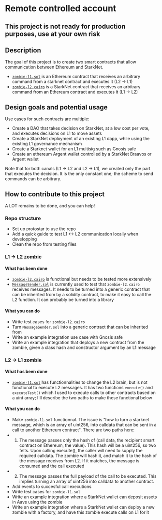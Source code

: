 # Remote controlled account
## This project is not ready for production purposes, use at your own risk

## Description
The goal of this project is to create two smart contracts that allow communication between Ethereum and StarkNet.
- [`zombie-l1.sol`](contracts/zombie-l1.sol) is an Ethereum contract that receives an arbitrary command from a starknet contract and executes it (L2 -> L1)
- [`zombie-l2.cairo`](contracts/zombie-l2.cairo) is a StarkNet contract that receives an arbitrary command from an Ethereum contract and executes it (L1 -> L2)

## Design goals and potential usage
Use cases for such contracts are multiple: 
- Create a DAO that takes decision on StarkNet, at a low cost per vote, and executes decisions on L1 to move assets 
- Create a StarkNet deployment of an existing L1 dapp, while using the existing L1 governance mechanism
- Create a Starknet wallet for an L1 multisig such as Gnosis safe
- Create an ethereum Argent wallet controlled by a StarkNet Braavos or Argent wallet

Note that for both canals (L1 -> L2 and L2 -> L1), we created only the part that executes the decision. It is the only constant one; the scheme to send commands can be arbitrary. 

## How to contribute to this project
A LOT remains to be done, and you can help! 

### Repo structure
- Set up protostar to use the repo
- Add a quick guide to test L1 <-> L2 communication locally when developping
- Clean the repo from testing files

### L1 -> L2 zombie
#### What has been done
- [`zombie-l2.cairo`](contracts/zombie-l2.cairo) is functional but needs to be tested more extensively
- [`MessageSender.sol`](contracts/MessageSender.sol) is currently used to test that `zombie-l2.cairo` receives messages. It needs to be turned into a generic contract that can be inherited from by a solidity contract, to make it easy to call the L2 function. It can probably be turned into a library

#### What you can do
- Write test cases for `zombie-l2.cairo`
- Turn `MessageSender.sol` into a generic contract that can be inherited from
- Write an example integration use case with Gnosis safe
- Write an example integration that deploys a new contract from the zombie, given a class hash and constructor argument by an L1 message

### L2 -> L1 zombie
#### What has been done
- [`zombie-l1.sol`](contracts/zombie-l1.sol)  has functionnalities to change the L2 brain, but is not functional to execute L2 messages. It has two functions `execute()` and `executeTest()` which I used to execute calls to other contracts based on a uint array; I'll describe the two paths to make these functional below

#### What you can do
- Make `zombie-l1.sol` functionnal. The issue is "how to turn a starknet message, which is an array of uint256, into calldata that can be sent in a call to another Ethereum contract". There are two paths here:
- 1. The message passes only the hash of (call data, the recipient smart contract on Ethereum, the value). This hash will be a uint256, so two felts. Upon calling execute(), the caller will need to supply the required calldata. The zombie will hash it, and match it to the hash of the message receives from L2. If it matches, the message is consumed and the call executed
- 2. The message passes the full payload of the call to be executed. This implies turning an array of uint256 into calldata to another contract.
- Add events to succesful call executions
- Write test cases for `zombie-l1.sol`
- Write an example integration where a StarkNet wallet can deposit assets in Aave using the zombie
- Write an example integration where a StarkNet wallet can deploy a new zombie with a factory, and have this zombie execute calls on L1 for it
